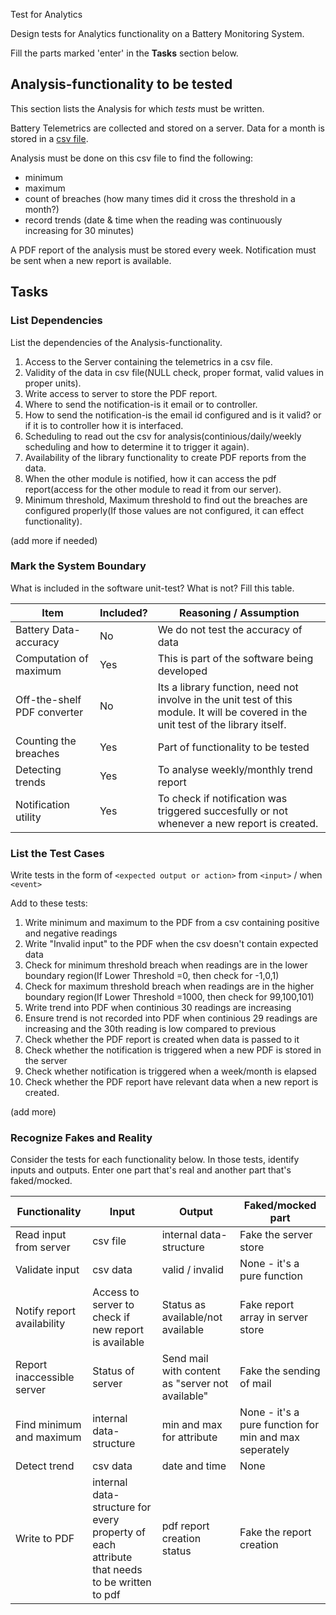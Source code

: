  Test for Analytics

Design tests for Analytics functionality on a Battery Monitoring System.

Fill the parts marked 'enter' in the **Tasks** section below.

## Analysis-functionality to be tested

This section lists the Analysis for which _tests_ must be written.

Battery Telemetrics are collected and stored on a server.
Data for a month is stored in a [csv file](https://en.wikipedia.org/wiki/Comma-separated_values).

Analysis must be done on this csv file to find the following:
- minimum
- maximum
- count of breaches (how many times did it cross the threshold in a month?)
- record trends (date & time when the reading was continuously increasing for 30 minutes)

A PDF report of the analysis must be stored every week.
Notification must be sent when a new report is available.

## Tasks

### List Dependencies

List the dependencies of the Analysis-functionality.

1. Access to the Server containing the telemetrics in a csv file.
1. Validity of the data in csv file(NULL check, proper format, valid values in proper units).
1. Write access to server to store the PDF report.
1. Where to send the notification-is it email or to controller.
1. How to send the notification-is the email id configured and is it valid? or if it is to controller how it is interfaced.
1. Scheduling to read out the csv for analysis(continious/daily/weekly scheduling and how to determine it to trigger it again).
1. Availability of the library functionality to create PDF reports from the data.
1. When the other module is notified, how it can access the pdf report(access for the other module to read it from our server).
1. Minimum threshold, Maximum threshold to find out the breaches are configured properly(If those values are not configured, it can effect functionality).


(add more if needed)

### Mark the System Boundary

What is included in the software unit-test? What is not? Fill this table.

| Item                      | Included?     | Reasoning / Assumption
|---------------------------|---------------|---
Battery Data-accuracy       | No            | We do not test the accuracy of data
Computation of maximum      | Yes           | This is part of the software being developed
Off-the-shelf PDF converter | No			| Its a library function, need not involve in the unit test of this module. It will be covered in the unit test of the library itself.
Counting the breaches       | Yes 		 	| Part of functionality to be tested
Detecting trends            | Yes 		 	| To analyse weekly/monthly trend report
Notification utility        | Yes 		 	| To check if notification was triggered succesfully or not whenever a new report is created.

### List the Test Cases

Write tests in the form of `<expected output or action>` from `<input>` / when `<event>`

Add to these tests:

1. Write minimum and maximum to the PDF from a csv containing positive and negative readings
1. Write "Invalid input" to the PDF when the csv doesn't contain expected data
1. Check for minimum threshold breach when readings are in the lower boundary region(If Lower Threshold =0, then check for -1,0,1)
1. Check for maximum threshold breach when readings are in the higher boundary region(If Lower Threshold =1000, then check for 99,100,101)
1. Write trend into PDF when continious 30 readings are increasing
1. Ensure trend is not recorded into PDF when continious 29 readings are increasing and the 30th reading is low compared to previous
1. Check whether the PDF report is created when data is passed to it
1. Check whether the notification is triggered when a new PDF is stored in the server
1. Check whether notification is triggered when a week/month is elapsed
1. Check whether the PDF report have relevant data when a new report is created.



(add more)

### Recognize Fakes and Reality

Consider the tests for each functionality below.
In those tests, identify inputs and outputs.
Enter one part that's real and another part that's faked/mocked.

| Functionality            | Input        | Output                      | Faked/mocked part
|--------------------------|--------------|-----------------------------|---
Read input from server     | csv file     | internal data-structure     | Fake the server store
Validate input             | csv data     | valid / invalid             | None - it's a pure function
Notify report availability | Access to server to check if new report is available | Status as available/not available               | Fake  report array in server store
Report inaccessible server | Status of server | Send mail with content as "server not available"            | Fake the sending of mail
Find minimum and maximum   | internal data-structure | min and max for attribute               | None - it's a pure function for min and max seperately
Detect trend               | csv data	  | date and time              | None
Write to PDF               | internal data-structure for every property of each attribute that needs to be written to pdf | pdf report creation status               | Fake the report creation
